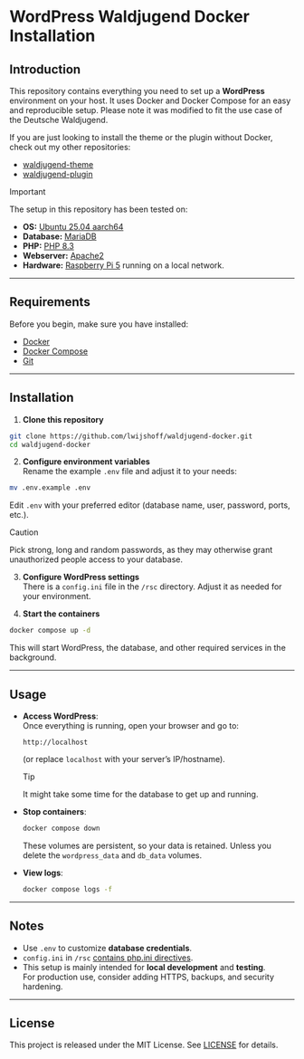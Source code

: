 # WordPress Waldjugend Docker Installation

## Introduction

This repository contains everything you need to set up a **WordPress** environment on your host.
It uses Docker and Docker Compose for an easy and reproducible setup.
Please note it was modified to fit the use case of the Deutsche Waldjugend.

If you are just looking to install the theme or the plugin without Docker, check out my other repositories:  
- [waldjugend-theme](https://github.com/lwijshoff/waldjugend-theme)  
- [waldjugend-plugin](https://github.com/lwijshoff/waldjugend-plugin)  

> [!IMPORTANT]  
> The setup in this repository has been tested on:  
> - **OS:** [Ubuntu 25.04 aarch64](https://ubuntu.com/download/server)  
> - **Database:** [MariaDB](https://mariadb.org/download)  
> - **PHP:** [PHP 8.3](https://www.php.net/downloads.php)  
> - **Webserver:** [Apache2](https://httpd.apache.org/download.cgi)  
> - **Hardware:** [Raspberry Pi 5](https://www.raspberrypi.com/products/raspberry-pi-5/) running on a local network.  

---

## Requirements

Before you begin, make sure you have installed:

- [Docker](https://docs.docker.com/get-docker/)  
- [Docker Compose](https://docs.docker.com/compose/install/)  
- [Git](https://git-scm.com/downloads)  

---

## Installation

1. **Clone this repository**
  ```bash
  git clone https://github.com/lwijshoff/waldjugend-docker.git
  cd waldjugend-docker
  ```

2. **Configure environment variables**  
  Rename the example `.env` file and adjust it to your needs:
  ```bash
  mv .env.example .env
  ```
  Edit `.env` with your preferred editor (database name, user, password, ports, etc.).

  > [!CAUTION]  
  > Pick strong, long and random passwords, as they may otherwise grant unauthorized people access to your database. 

3. **Configure WordPress settings**  
  There is a `config.ini` file in the `/rsc` directory. Adjust it as needed for your environment.

4. **Start the containers**  
  ```bash
  docker compose up -d
  ```
  This will start WordPress, the database, and other required services in the background.

---

## Usage

- **Access WordPress**:  
  Once everything is running, open your browser and go to:  
  ```
  http://localhost
  ```
  (or replace `localhost` with your server’s IP/hostname).

  > [!TIP]  
  > It might take some time for the database to get up and running. 

- **Stop containers**:  
  ```bash
  docker compose down
  ```
  These volumes are persistent, so your data is retained. Unless you delete the `wordpress_data` and `db_data` volumes.

- **View logs**:  
  ```bash
  docker compose logs -f
  ```

---

## Notes

- Use `.env` to customize **database credentials**.  
- `config.ini` in `/rsc` [contains php.ini directives](https://www.php.net/manual/en/ini.list.php).  
- This setup is mainly intended for **local development** and **testing**.  
  For production use, consider adding HTTPS, backups, and security hardening.

---

## License

This project is released under the MIT License. See [LICENSE](./LICENSE) for details.
